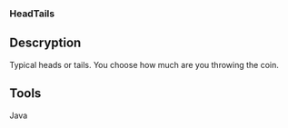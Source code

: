 ### HeadTails

## Descryption

Typical heads or tails. You choose how much are you throwing the coin.

## Tools 

Java
